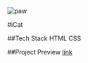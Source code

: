 ![paw](https://github.com/adam-p/markdown-here/wiki/Markdown-Cheatsheet)

#iCat

##Tech Stack
HTML
CSS

##Project Preview
[link](https://luuufan.github.io/iCat/)
